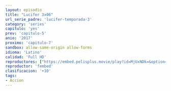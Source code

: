 ```yaml
---
layout: episodio
title: "Lucifer 3x06"
url_serie_padre: 'lucifer-temporada-3'
category: 'series'
capitulo: 'yes'
prev: 'capitulo-5'
anio: '2017'
proximo: 'capitulo-7'
sandbox: allow-same-origin allow-forms
idioma: 'Latino'
calidad: 'Full HD'
reproductores: ["https://embed.pelisplus.movie/play?id=MjUxNDk=&option=latin"]
reproductor: 'fembed'
clasificacion: '+10'
tags:
- Accion
---
```












